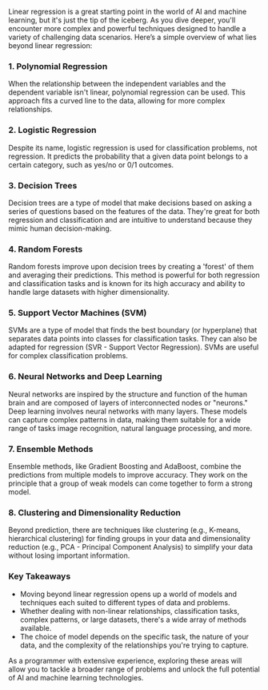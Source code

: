 Linear regression is a great starting point in the world of AI and machine learning, but it's just the tip of the iceberg. As you dive deeper, you'll encounter more complex and powerful techniques designed to handle a variety of challenging data scenarios. Here’s a simple overview of what lies beyond linear regression:

### 1. **Polynomial Regression**

When the relationship between the independent variables and the dependent variable isn't linear, polynomial regression can be used. This approach fits a curved line to the data, allowing for more complex relationships.

### 2. **Logistic Regression**

Despite its name, logistic regression is used for classification problems, not regression. It predicts the probability that a given data point belongs to a certain category, such as yes/no or 0/1 outcomes.

### 3. **Decision Trees**

Decision trees are a type of model that make decisions based on asking a series of questions based on the features of the data. They're great for both regression and classification and are intuitive to understand because they mimic human decision-making.

### 4. **Random Forests**

Random forests improve upon decision trees by creating a 'forest' of them and averaging their predictions. This method is powerful for both regression and classification tasks and is known for its high accuracy and ability to handle large datasets with higher dimensionality.

### 5. **Support Vector Machines (SVM)**

SVMs are a type of model that finds the best boundary (or hyperplane) that separates data points into classes for classification tasks. They can also be adapted for regression (SVR - Support Vector Regression). SVMs are useful for complex classification problems.

### 6. **Neural Networks and Deep Learning**

Neural networks are inspired by the structure and function of the human brain and are composed of layers of interconnected nodes or "neurons." Deep learning involves neural networks with many layers. These models can capture complex patterns in data, making them suitable for a wide range of tasks  image recognition, natural language processing, and more.

### 7. **Ensemble Methods**

Ensemble methods, like Gradient Boosting and AdaBoost, combine the predictions from multiple models to improve accuracy. They work on the principle that a group of weak models can come together to form a strong model.

### 8. **Clustering and Dimensionality Reduction**

Beyond prediction, there are techniques like clustering (e.g., K-means, hierarchical clustering) for finding groups in your data and dimensionality reduction (e.g., PCA - Principal Component Analysis) to simplify your data without losing important information.

### Key Takeaways

- Moving beyond linear regression opens up a world of models and techniques each suited to different types of data and problems.
- Whether dealing with non-linear relationships, classification tasks, complex patterns, or large datasets, there's a wide array of methods available.
- The choice of model depends on the specific task, the nature of your data, and the complexity of the relationships you're trying to capture.

As a programmer with extensive experience, exploring these areas will allow you to tackle a broader range of problems and unlock the full potential of AI and machine learning technologies.
